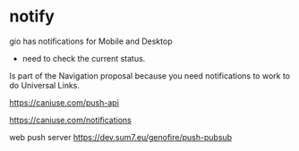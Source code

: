 # notify

gio has notifications for Mobile and Desktop 
- need to check the current status.

Is part of the Navigation proposal because you need notifications to work to do Universal Links.

https://caniuse.com/push-api

https://caniuse.com/notifications

web push server
https://dev.sum7.eu/genofire/push-pubsub